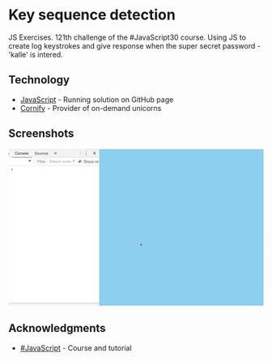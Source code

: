 # Key sequence detection

JS Exercises. 121th challenge of the #JavaScript30 course. Using JS to create log keystrokes and give response when the super secret password - 'kalle' is intered.

## Technology

* [JavaScript](https://kmthorsnes.github.io/12-key-sequence-detection/) - Running solution on GitHub page
* [Cornify](http://www.cornify.com/) - Provider of on-demand unicorns

## Screenshots
![Screenshot](https://github.com/kmthorsnes/12-key-sequence-detection/blob/master/screenshots/gif1.gif?raw=true "Optional title")

## Acknowledgments

* [#JavaScript](https://javascript30.com/) - Course and tutorial